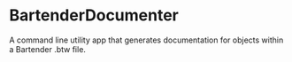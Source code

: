 # BartenderDocumenter
A command line utility app that generates documentation for objects within a Bartender .btw file.
